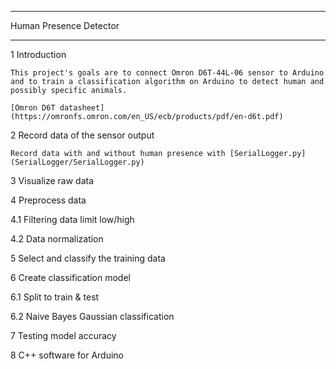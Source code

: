 ***********************
Human Presence Detector
***********************

1 Introduction

    This project's goals are to connect Omron D6T-44L-06 sensor to Arduino and to train a classification algorithm on Arduino to detect human and possibly specific animals.

    [Omron D6T datasheet](https://omronfs.omron.com/en_US/ecb/products/pdf/en-d6t.pdf)


2 Record data of the sensor output

    Record data with and without human presence with [SerialLogger.py](SerialLogger/SerialLogger.py)

3 Visualize raw data

4 Preprocess data

4.1 Filtering data limit low/high

4.2 Data normalization

5 Select and classify the training data

6 Create classification model

6.1 Split to train & test

6.2 Naive Bayes Gaussian classification

7 Testing model accuracy

8 C++ software for Arduino